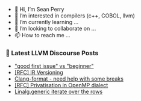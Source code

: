 - 👋 Hi, I’m Sean Perry
- 👀 I’m interested in compilers (c++, COBOL, llvm)
- 🌱 I’m currently learning ...
- 💞️ I’m looking to collaborate on ...
- 📫 How to reach me ...

<!---
s66perry/s66perry is a ✨ special ✨ repository because its `README.md` (this file) appears on your GitHub profile.
You can click the Preview link to take a look at your changes.
--->
### 📕 Latest LLVM Discourse Posts

<!-- DISCOURSE-LLVM:START -->
- [&quot;good first issue&quot; vs &quot;beginner&quot;](https://llvm.discourse.group/t/good-first-issue-vs-beginner/5850/7)
- [[RFC] IR Versioning](https://llvm.discourse.group/t/rfc-ir-versioning/5893/1)
- [Clang-format - need help with some breaks](https://llvm.discourse.group/t/clang-format-need-help-with-some-breaks/4870/2)
- [[RFC] Privatisation in OpenMP dialect](https://llvm.discourse.group/t/rfc-privatisation-in-openmp-dialect/3526/16)
- [Linalg.generic iterate over the rows](https://llvm.discourse.group/t/linalg-generic-iterate-over-the-rows/5855/4)
<!-- DISCOURSE-LLVM:END -->
